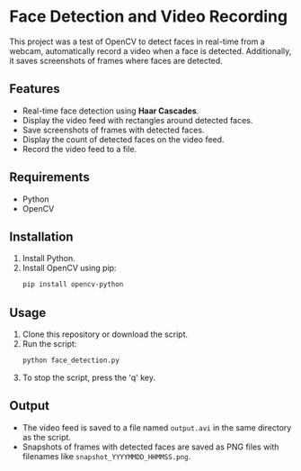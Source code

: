 # Face Detection and Video Recording

This project was a test of OpenCV to detect faces in real-time from a webcam, automatically record a video when a face is detected. Additionally, it saves screenshots of frames where faces are detected.

## Features

- Real-time face detection using **Haar Cascades**.
- Display the video feed with rectangles around detected faces.
- Save screenshots of frames with detected faces.
- Display the count of detected faces on the video feed.
- Record the video feed to a file.

## Requirements

- Python
- OpenCV

## Installation

1. Install Python.
2. Install OpenCV using pip:
    ```sh
    pip install opencv-python
    ```

## Usage

1. Clone this repository or download the script.
2. Run the script:
    ```sh
    python face_detection.py
    ```
3. To stop the script, press the 'q' key.

## Output

- The video feed is saved to a file named `output.avi` in the same directory as the script.
- Snapshots of frames with detected faces are saved as PNG files with filenames like `snapshot_YYYYMMDD_HHMMSS.png`.

